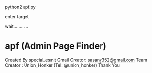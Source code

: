 python2 apf.py 

enter target

wait............
# apf (Admin Page Finder)
Created By special_esmit
Gmail Creator: sasany352@gmail.com
Team Creator : Union_Honker (Tel: @union_honker)
Thank You


